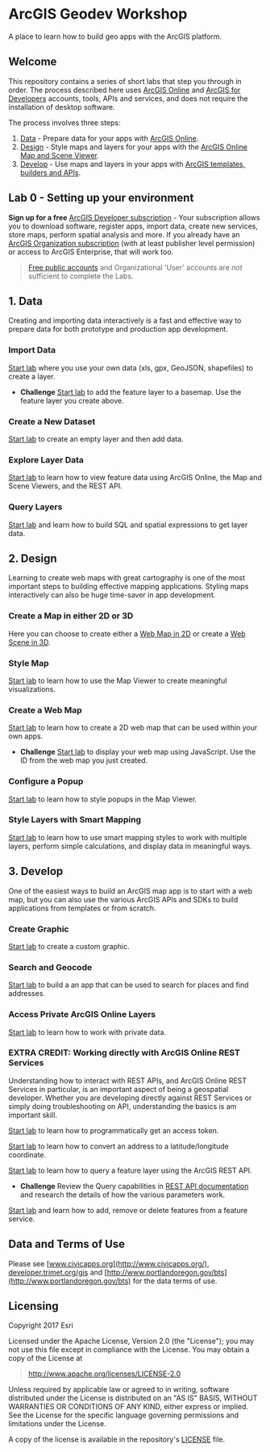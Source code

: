 # ArcGIS Geodev Workshop

A place to learn how to build geo apps with the ArcGIS platform.

## Welcome

This repository contains a series of short labs that step you through in order.  The process described here uses [ArcGIS Online](http://www.arcgis.com) and 
[ArcGIS for Developers](http://developers.arcgis.com) accounts, tools, APIs and services, 
and does not require the installation of desktop software.


The process involves three steps:

1. [Data](#1-data) - Prepare data for your apps with [ArcGIS Online](http://www.arcgis.com).
2. [Design](#2-design) - Style maps and layers for your apps with the [ArcGIS Online Map and Scene Viewer](http://www.arcgis.com).
3. [Develop](#3-develop) - Use maps and layers in your apps with [ArcGIS templates, builders and APIs](http://developers.arcgis.com).

## Lab 0 - Setting up your environment

**Sign up for a free** [ArcGIS Developer subscription](https://developers.arcgis.com/en/sign-up/) - Your subscription allows you to download software, register apps, import data, create new services, store maps, perform spatial analysis and more. If you already have an [ArcGIS Organization subscription](http://www.arcgis.com/features/plans/pricing.html) (with at least publisher level permission) or access to ArcGIS Enterprise, that will work too.

> [Free public accounts](https://geonet.esri.com/groups/geodev/blog/2014/10/15/help-i-cant-get-into-developersarcgiscom) and Organizational 'User' accounts are *not* sufficient to complete the Labs.

## 1. Data
Creating and importing data interactively is a fast and effective way to prepare data for both prototype and production app development.

### Import Data 
[Start lab](https://developers.arcgis.com/labs/data/import-data/) where you use your own data (xls, gpx, GeoJSON, shapefiles) to create a layer.

* **Challenge** [Start lab](https://developers.arcgis.com/labs/develop/javascript/create-a-2d-map-with-a-layer/) to add the feature layer to a basemap. Use the feature layer you create above. 

### Create a New Dataset
[Start lab](https://developers.arcgis.com/labs/data/create-a-new-dataset/) to create an empty layer and then add data.

### Explore Layer Data
[Start lab](https://developers.arcgis.com/labs/data/explore-layer-data/) to learn how to view feature data using ArcGIS Online, the Map and Scene Viewers, and the REST API.

### Query Layers
[Start lab](https://developers.arcgis.com/labs/data/query-layers/) and learn how to build SQL and spatial expressions to get layer data.


## 2. Design
Learning to create web maps with great cartography is one of the most important steps to building effective mapping applications. Styling maps interactively can also be huge time-saver in app development.

### Create a Map in either 2D or 3D

Here you can choose to create either a [Web Map in 2D](https://developers.arcgis.com/labs/design/create-a-web-map/) or create a [Web Scene in 3D](https://developers.arcgis.com/labs/design/create-a-web-scene/). 

### Style Map

[Start lab](https://developers.arcgis.com/labs/design/style-a-web-map/) to learn how to use the Map Viewer to create meaningful visualizations. 

### Create a Web Map
[Start lab](https://developers.arcgis.com/labs/design/create-a-web-map/) to learn how to create a 2D web map that can be used within your own apps.

* **Challenge** [Start lab](https://developers.arcgis.com/labs/develop/javascript/display-a-web-map/) to display your web map using JavaScript. Use the ID from the web map you just created. 

### Configure a Popup

[Start lab](https://developers.arcgis.com/labs/design/configure-pop-ups/) to learn how to style popups in the Map Viewer.

### Style Layers with Smart Mapping 

[Start lab](https://developers.arcgis.com/labs/design/style-your-layers-with-smart-mapping/) to learn how to use smart mapping styles to work with multiple layers, perform simple calculations, and display data in meaningful ways.

## 3. Develop
One of the easiest ways to build an ArcGIS map app is to start with a web map, but you can also use the various
ArcGIS APIs and SDKs to build applications from templates or from scratch.

### Create Graphic

[Start lab](https://developers.arcgis.com/labs/develop/javascript/create-graphics/) to create a custom graphic.

### Search and Geocode

[Start lab](https://developers.arcgis.com/labs/develop/javascript/search-and-geocode/) to build a an app that can be used to search for places and find addresses.

### Access Private ArcGIS Online Layers

[Start lab](https://developers.arcgis.com/labs/develop/javascript/access-private-layers/) to learn how to work with private data.

### EXTRA CREDIT: Working directly with ArcGIS Online REST Services
Understanding how to interact with REST APIs, and ArcGIS Online REST Services in particular, is an important aspect of being a geospatial developer.
Whether you are developing directly against REST Services or simply doing troubleshooting on API, understanding the basics is am important skill.

[Start lab](https://developers.arcgis.com/labs/develop/rest/get-an-access-token/) to learn how to programmatically get an access token.

[Start lab](https://developers.arcgis.com/labs/develop/rest/get-coordinates-for-an-address/) to learn how to convert an address to a latitude/longitude coordinate.

[Start lab](https://developers.arcgis.com/labs/develop/rest/query-a-feature-layer/) to learn how to query a feature layer using the ArcGIS REST API.
* **Challenge** Review the Query capabilities in [REST API documentation](https://resources.arcgis.com/en/help/arcgis-rest-api/#/Query_Feature_Service_Layer/02r3000000r1000000/) and research the details of how the various parameters work.

[Start lab](https://developers.arcgis.com/labs/develop/rest/add-edit-and-remove-features/) and learn how to add, remove or delete features from a feature service.

## Data and Terms of Use

Please see [www.civicapps.org](http://www.civicapps.org/), [developer.trimet.org/gis](developer.trimet.org/gis) and [http://www.portlandoregon.gov/bts](http://www.portlandoregon.gov/bts) for the data terms of use.

## Licensing
Copyright 2017 Esri

Licensed under the Apache License, Version 2.0 (the "License");
you may not use this file except in compliance with the License.
You may obtain a copy of the License at

> http://www.apache.org/licenses/LICENSE-2.0

Unless required by applicable law or agreed to in writing, software
distributed under the License is distributed on an "AS IS" BASIS,
WITHOUT WARRANTIES OR CONDITIONS OF ANY KIND, either express or implied.
See the License for the specific language governing permissions and
limitations under the License.

A copy of the license is available in the repository's [LICENSE](./LICENSE) file.
